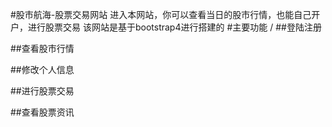 #股市航海-股票交易网站
进入本网站，你可以查看当日的股市行情，也能自己开户，进行股票交易
该网站是基于bootstrap4进行搭建的
#主要功能
/
##登陆注册



##查看股市行情


##修改个人信息


##进行股票交易


##查看股票资讯
